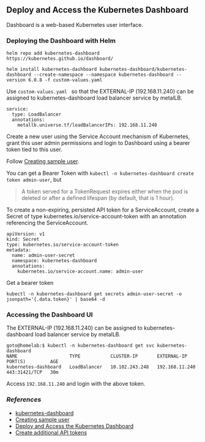 ## Deploy and Access the Kubernetes Dashboard

Dashboard is a web-based Kubernetes user interface. 

### Deploying the Dashboard with Helm

```
helm repo add kubernetes-dashboard https://kubernetes.github.io/dashboard/
```

```
helm install kubernetes-dashboard kubernetes-dashboard/kubernetes-dashboard --create-namespace --namespace kubernetes-dashboard --version 6.0.8 -f custom-values.yaml 
```

Use `custom-values.yaml ` so that the EXTERNAL-IP (192.168.11.240) can be assigned to kubernetes-dashboard load balancer service by metalLB.

```
service:
  type: LoadBalancer
  annotations:
    metallb.universe.tf/loadBalancerIPs: 192.168.11.240
```

Create a new user using the Service Account mechanism of Kubernetes, grant this user admin permissions and login to Dashboard using a bearer token tied to this user.

Follow [Creating sample user](https://github.com/kubernetes/dashboard/blob/master/docs/user/access-control/creating-sample-user.md).

You can get a Bearer Token with `kubectl -n kubernetes-dashboard create token admin-user`, but 
> A token served for a TokenRequest expires either when the pod is deleted or after a defined lifespan (by default, that is 1 hour).

To create a non-expiring, persisted API token for a ServiceAccount, create a Secret of type kubernetes.io/service-account-token with an annotation referencing the ServiceAccount.

```
apiVersion: v1
kind: Secret
type: kubernetes.io/service-account-token
metadata:
  name: admin-user-secret
  namespace: kubernetes-dashboard
  annotations:
    kubernetes.io/service-account.name: admin-user
```

Get a bearer token

```
kubectl -n kubernetes-dashboard get secrets admin-user-secret -o jsonpath='{.data.token}' | base64 -d
```

### Accessing the Dashboard UI

The EXTERNAL-IP (192.168.11.240) can be assigned to kubernetes-dashboard load balancer service by metalLB.

```
goto@homelab:$ kubectl -n kubernetes-dashboard get svc kubernetes-dashboard 
NAME                   TYPE           CLUSTER-IP       EXTERNAL-IP      PORT(S)         AGE
kubernetes-dashboard   LoadBalancer   10.102.243.248   192.168.11.240   443:31421/TCP   30m
```

Access `192.168.11.240` and login with the above token.


### _References_
* [kubernetes-dashboard](https://artifacthub.io/packages/helm/k8s-dashboard/kubernetes-dashboard/6.0.8)
* [Creating sample user](https://github.com/kubernetes/dashboard/blob/master/docs/user/access-control/creating-sample-user.md)
* [Deploy and Access the Kubernetes Dashboard](https://kubernetes.io/docs/tasks/access-application-cluster/web-ui-dashboard/)
* [Create additional API tokens](https://kubernetes.io/docs/reference/access-authn-authz/service-accounts-admin/#create-token)
